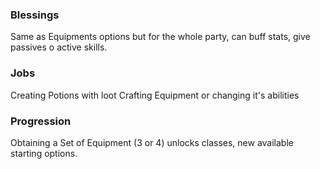 ### Blessings 
Same as Equipments options but for the whole party, can buff stats, give passives o active skills.

### Jobs

Creating Potions with loot
Crafting Equipment or changing it's abilities
	

### Progression 

Obtaining a Set of Equipment (3 or 4) unlocks classes, new available starting options.